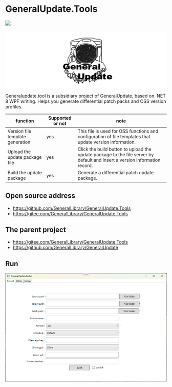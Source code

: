 # GeneralUpdate.Tools

![](https://img.shields.io/github/license/JusterZhu/GeneralUpdate?color=blue)


![](imgs/GeneralUpdate_h.png)

Generalupdate.tool is a subsidiary project of GeneralUpdate, based on. NET 8 WPF writing. Helps you generate differential patch packs and OSS version profiles.

| function                         | Supported or not | note                                                         |
| -------------------------------- | ---------------- | ------------------------------------------------------------ |
| Version file template generation | yes              | This file is used for OSS functions and configuration of file templates that update version information. |
| Upload the update package file   | yes              | Click the build button to upload the update package to the file server by default and insert a version information record. |
| Build the update package         | yes              | Generate a differential patch update package.                |



## Open source address

- https://github.com/GeneralLibrary/GeneralUpdate.Tools
- https://gitee.com/GeneralLibrary/GeneralUpdate.Tools



## The parent project

- https://gitee.com/GeneralLibrary/GeneralUpdate.Tools
- https://github.com/GeneralLibrary/GeneralUpdate



## Run

![](imgs/run.png)
